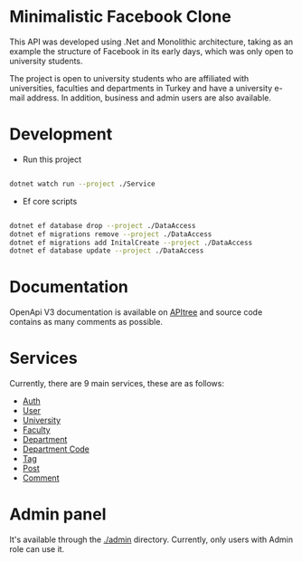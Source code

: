 # Minimalistic Facebook Clone

This API was developed using .Net and Monolithic architecture, taking as an example the structure of Facebook in its early days, which was only open to university students.

The project is open to university students who are affiliated with universities, faculties and departments in Turkey and have a university e-mail address. In addition, business and admin users are also available.


# Development

- Run this project

```bash

dotnet watch run --project ./Service

```

- Ef core scripts

```bash

dotnet ef database drop --project ./DataAccess
dotnet ef migrations remove --project ./DataAccess
dotnet ef migrations add InitalCreate --project ./DataAccess
dotnet ef database update --project ./DataAccess

```

# Documentation

OpenApi V3 documentation is available on [APItree](https://hub.apitree.com/berkslv/minimalistic-facebook-clone/) and source code contains as many comments as possible.

# Services

Currently, there are 9 main services, these are as follows:

- [Auth](./service/Service/Controllers/AuthController.cs)
- [User](./service/Service/Controllers/UserController.cs)
- [University](./service/Service/Controllers(Controllers/UniversityController.cs))
- [Faculty](./service/Service/Controllers/FacultyController.cs)
- [Department](./service/Service/Controllers/DepartmentController.cs)
- [Department Code](./service/Service/Controllers/DepartmentCodeController.cs)
- [Tag](./service/Service/Controllers/TagController.cs)
- [Post](./service/Service/Controllers/TagController.cs)
- [Comment](./service/Service/Controllers/CommentController.cs)

# Admin panel

It's available through the [./admin](./admin/) directory. Currently, only users with Admin role can use it.